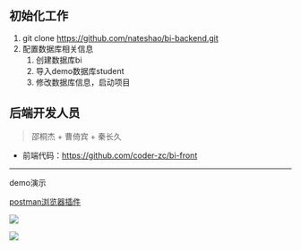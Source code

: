 ## 初始化工作

1. git clone https://github.com/nateshao/bi-backend.git
2. 配置数据库相关信息
   1. 创建数据库bi
   2. 导入demo数据库student
   3. 修改数据库信息，启动项目


## 后端开发人员

> 邵桐杰 +  曹倚宾 + 秦长久



- 前端代码：https://github.com/coder-zc/bi-front

















































----



demo演示

[postman浏览器插件](https://chrome.google.com/webstore/detail/postwoman-http%E6%8E%A5%E5%8F%A3%E8%B0%83%E8%AF%95%E6%8F%92%E4%BB%B6/ieoejemkppmjcdfbnfphhpbfmallhfnc?hl=zh-CN)

![](https://nateshao-blog.oss-cn-shenzhen.aliyuncs.com/imgimage-20220810161913473.png)

![](https://nateshao-blog.oss-cn-shenzhen.aliyuncs.com/imgimage-20220810162116993.png)
